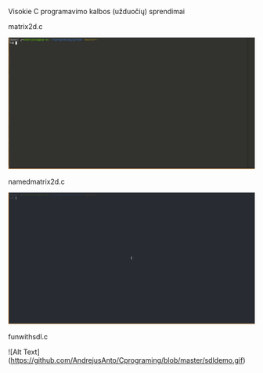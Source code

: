 Visokie C programavimo kalbos (užduočių) sprendimai

matrix2d.c


![Alt Text](https://github.com/AndrejusAnto/Cprograming/blob/master/matrix2d.gif)


namedmatrix2d.c


![Alt Text](https://github.com/AndrejusAnto/Cprograming/blob/master/namedmatrix2d.gif)

funwithsdl.c

![Alt Text] (https://github.com/AndrejusAnto/Cprograming/blob/master/sdldemo.gif)
